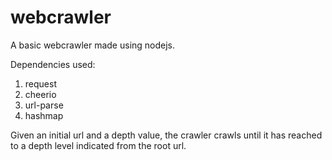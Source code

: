 # webcrawler

A basic webcrawler made using nodejs.

Dependencies used: 
1. request
2. cheerio
3. url-parse
3. hashmap

Given an initial url and a depth value, the crawler crawls until it has reached to a depth level indicated from the root url.
